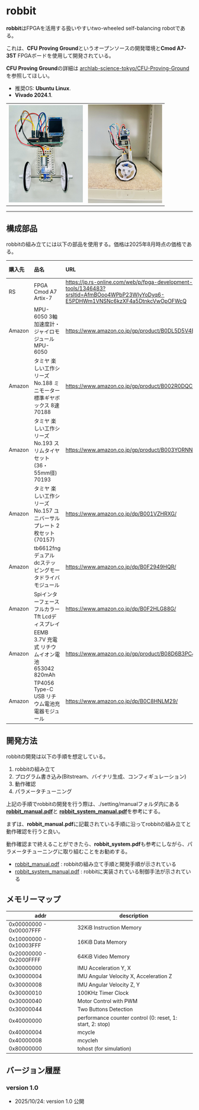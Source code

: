 # robbit

**robbit**はFPGAを活用する扱いやすいtwo-wheeled self-balancing robotである。

これは、**CFU Proving Ground**というオープンソースの開発環境と**Cmod A7-35T** FPGAボードを使用して開発されている。  

**CFU Proving Ground**の詳細は
[archlab-science-tokyo/CFU-Proving-Ground](https://github.com/archlab-sciencetokyo/CFU-Proving-Ground)
を参照してほしい。

- 推奨OS: **Ubuntu Linux**.
-  **Vivado 2024.1**.

<table>
    <tr>
        <td><img src="setting/image/bcar-structure-front.JPG" alt="画像1" width="200"></td>
        <td><img src="setting/image/bcar-structure-side.JPG" alt="画像2" width="200"></td>
</table>

-----

## 構成部品

robbitの組み立てには以下の部品を使用する。価格は2025年8月時点の価格である。

| 購入先 | 品名 | URL | 合計 | 数量 | 単価 |
|:---|:---|:---|:---|:---|:---|
| RS | FPGA Cmod A7 Artix-7 |  https://jp.rs-online.com/web/p/fpga-development-tools/1346483?srsltid=AfmBOoo4WPbP23WIyYoDyq6-E5PDHWm1VNSNc6kzXF4a5DtnkcVwOpOFWcQ | 15733 | 1 | 15733 |
| Amazon | MPU-6050 3軸加速度計・ジャイロモジュール MPU-6050 | https://www.amazon.co.jp/gp/product/B0DL5D5V4B/ | 1949 | 6 | 325 |
| Amazon | タミヤ 楽しい工作シリーズ No.188 ミニモーター標準ギヤボックス 8速 70188 | https://www.amazon.co.jp/gp/product/B002R0DQCK/　| 632 | 1 | 632 |
| Amazon | タミヤ 楽しい工作シリーズ No.193 スリムタイヤセット (36・55mm径) 70193 | https://www.amazon.co.jp/gp/product/B003YORNNG/ | 528 | 1 | 528 |
| Amazon | タミヤ 楽しい工作シリーズ No.157 ユニバーサルプレート 2枚セット (70157) | https://www.amazon.co.jp/dp/B001VZHRXG/ | 660 | 4 | 165 |
| Amazon | tb6612fngデュアルdcステッピングモータドライバモジュール | https://www.amazon.co.jp/dp/B0F2949HQR/ | 998 | 3 | 333 |
| Amazon | SpiインターフェースフルカラーTft Lcdディスプレイ | https://www.amazon.co.jp/dp/B0F2HLG88G/ | 1999 | 2 | 1000 |
| Amazon | EEMB 3.7V 充電式 リチウムイオン電池 653042 820mAh | https://www.amazon.co.jp/gp/product/B08D6B3PC4/ | 2499 | 4 | 625 |
| Amazon | TP4056 Type-C USB リチウム電池充電器モジュール | https://www.amazon.co.jp/dp/B0C8HNLM29/ | 525 | 3 | 175 |

## 開発方法

robbitの開発は以下の手順を想定している。

1. robbitの組み立て
2. プログラム書き込み(Bitstream、バイナリ生成、コンフィギュレーション)
3. 動作確認
4. パラメータチューニング

上記の手順でrobbitの開発を行う際は、./setting/manualフォルダ内にある[**robbit_manual.pdf**](./setting/manual/robbit_manual.pdf)と
[**robbit_system_manual.pdf**](./setting/manual/robbit_system_manual.pdf)を参考にする。

まずは、**robbit_manual.pdf**に記載されている手順に沿ってrobbitの組み立てと動作確認を行うと良い。

動作確認まで終えることができたら、**robbit_system.pdf**も参考にしながら、パラメータチューニングに取り組むことをお勧めする。

- [robbit_manual.pdf](./setting/manual/robbit_manual.pdf) : robbitの組み立て手順と開発手順が示されている
- [robbit_system_manual.pdf](./setting/manual/robbit_system_manual.pdf) : robbitに実装されている制御手法が示されている

## メモリーマップ

| addr   |  description                     |
| -----------| -----------------------------|
| 0x00000000 - 0x00007FFF | 32KiB Instruction Memory     |
| 0x10000000 - 0x10003FFF | 16KiB Data Memory            |
| 0x20000000 - 0x2000FFFF | 64KiB Video Memory    |
| 0x30000000 | IMU Acceleration Y, X |
| 0x30000004 | IMU Angular Velocity X, Acceleration Z |
| 0x30000008 | IMU Angular Velocity Z, Y |
| 0x30000010 | 100KHz Timer Clock |
| 0x30000040 | Motor Control with PWM |
| 0x30000044 | Two Buttons Detection |
| 0x40000000 | performance counter control (0: reset, 1: start, 2: stop)|
| 0x40000004 | mcycle                  |
| 0x40000008 | mcycleh                 |
| 0x80000000 | tohost (for simulation) |

## バージョン履歴

### version 1.0

- 2025/10/24: version 1.0 公開
